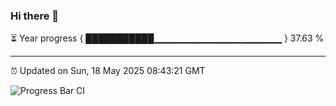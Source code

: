 ### Hi there 👋

⏳ Year progress { ███████████▁▁▁▁▁▁▁▁▁▁▁▁▁▁▁▁▁▁▁ } 37.63 %

---

⏰ Updated on Sun, 18 May 2025 08:43:21 GMT

![Progress Bar CI](https://github.com/IshwaranRudhara/GIT-ACTION/workflows/Progress%20Bar%20CI/badge.svg)
